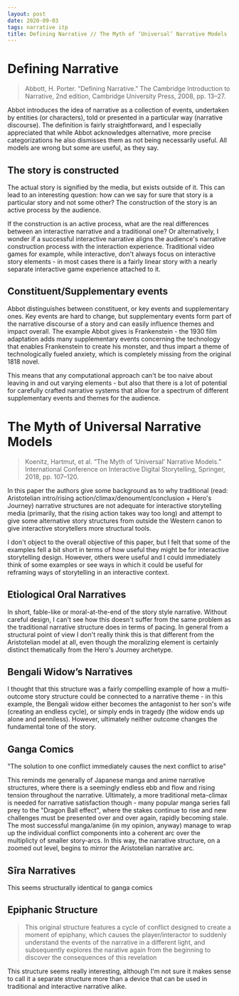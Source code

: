 ```yaml
---
layout: post
date: 2020-09-03
tags: narrative itp
title: Defining Narrative // The Myth of ‘Universal’ Narrative Models
---
```


# Defining Narrative
> Abbott, H. Porter. “Defining Narrative.” The Cambridge Introduction to Narrative, 2nd edition, Cambridge University Press, 2008, pp. 13–27.

Abbot introduces the idea of narrative as a collection of events, undertaken by entities (or characters), told or presented in a particular way (narrative discourse). The definition is fairly straightforward, and I especially appreciated that while Abbot acknowledges alternative, more precise categorizations he also dismisses them as not being necessarily useful. All models are wrong but some are useful, as they say.

## The story is constructed
The actual story is signified by the media, but exists outside of it. This can lead to an interesting question: how can we say for sure that story is a particular story and not some other? The construction of the story is an active process by the audience.

If the construction is an active process, what are the real differences between an interactive narrative and a traditional one? Or alternatively, I wonder if a successful interactive narrative aligns the audience's narrative construction process with the interaction experience. Traditional video games for example, while interactive, don't always focus on interactive story elements - in most cases there is a fairly linear story with a nearly separate interactive game experience attached to it.

## Constituent/Supplementary events
Abbot distinguishes between constituent, or key events and supplementary ones. Key events are hard to change, but supplementary events form part of the narrative discourse of a story and can easily influence themes and impact overall. The example Abbot gives is Frankenstein - the 1930 film adaptation adds many supplementary events concerning the technology that enables Frankenstein to create his monster, and thus impart a theme of technologically fueled anxiety, which is completely missing from the original 1818 novel.

This means that any computational approach can't be too naive about leaving in and out varying elements - but also that there is a lot of potential for carefully crafted narrative systems that allow for a spectrum of different supplementary events and themes for the audience.

# The Myth of Universal Narrative Models
> Koenitz, Hartmut, et al. “The Myth of ‘Universal’ Narrative Models.” International Conference on Interactive Digital Storytelling, Springer, 2018, pp. 107–120.

In this paper the authors give some background as to why traditional (read: Aristotelian intro/rising action/climax/denoument/conclusion + Hero's Journey) narrative structures are not adequate for interactive storytelling media (primarily, that the rising action takes way too long) and attempt to give some alternative story structures from outside the Western canon to give interactive storytellers more structural tools.

I don't object to the overall objective of this paper, but I felt that some of the examples fell a bit short in terms of how useful they might be for interactive storytelling design. However, others were useful and I could immediately think of some examples or see ways in which it could be useful for reframing ways of storytelling in an interactive context.

## Etiological Oral Narratives

In short, fable-like or moral-at-the-end of the story style narrative. Without careful design, I can't see how this doesn't suffer from the same problem as the traditional narrative structure does in terms of pacing. In general from a structural point of view I don't really think this is that different from the Aristotelian model at all, even though the moralizing element is certainly distinct thematically from the Hero's Journey archetype.

## Bengali Widow’s Narratives

I thought that this structure was a fairly compelling example of how a multi-outcome story structure could be connected to a narrative theme - in this example, the Bengali widow either becomes the antagonist to her son's wife (creating an endless cycle), or simply ends in tragedy (the widow ends up alone and penniless). However, ultimately neither outcome changes the fundamental tone of the story.

## Ganga Comics

"The solution to one conflict immediately causes the next conflict to arise"

This reminds me generally of Japanese manga and anime narrative structures, where there is a seemingly endless ebb and flow and rising tension throughout the narrative. Ultimately, a more traditional meta-climax is needed for narrative satisfaction though - many popular manga series fall prey to the "Dragon Ball effect", where the stakes continue to rise and new challenges must be presented over and over again, rapidly becoming stale. The most successful manga/anime
(in my opinion, anyway) manage to wrap up the individual conflict components into a coherent arc over the multiplicty of smaller story-arcs. In this way, the
narrative structure, on a zoomed out level, begins to mirror the Aristotelian narrative arc.

##  Sīra Narratives

This seems structurally identical to ganga comics

##  Epiphanic Structure
> This original structure features a cycle of conflict designed to create a moment of
epiphany, which causes the player/interactor to suddenly understand the events of the
narrative in a different light, and subsequently explores the narative again from the
beginning to discover the consequences of this revelation

This structure seems really interesting, although I'm not sure it makes sense to call it a separate structure more than a device that can be used
in traditional and interactive narrative alike.

